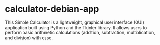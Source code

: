 # calculator-debian-app
This Simple Calculator is a lightweight, graphical user interface (GUI) application built using Python and the Tkinter library. It allows users to perform basic arithmetic calculations (addition, subtraction, multiplication, and division) with ease.

